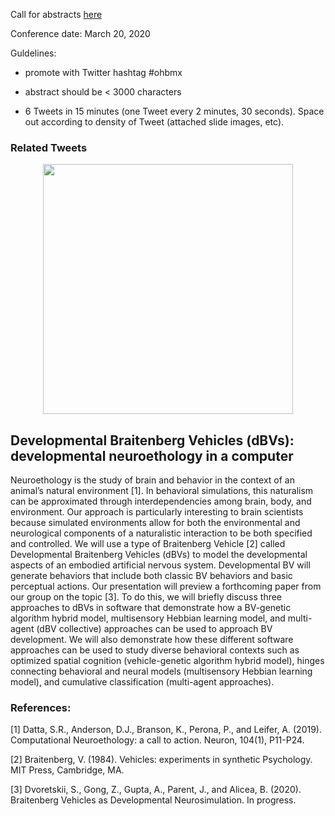 Call for abstracts [here](https://ohbmx.org/faq/)

Conference date: March 20, 2020

Guldelines:

* promote with Twitter hashtag #ohbmx

* abstract should be < 3000 characters

* 6 Tweets in 15 minutes (one Tweet every 2 minutes, 30 seconds). Space out according to density of Tweet (attached slide images, etc).

### Related Tweets
<p align="center">
  <img width="400" height="400" src=""><BR>
</p>

## Developmental Braitenberg Vehicles (dBVs): developmental neuroethology in a computer 

Neuroethology is the study of brain and behavior in the context of an animal’s natural environment [1]. In behavioral simulations, this naturalism can be approximated through interdependencies among brain, body, and environment. Our approach is particularly interesting to brain scientists because simulated environments allow for both the environmental and neurological components of a naturalistic interaction to be both specified and controlled. We will use a type of Braitenberg Vehicle [2] called Developmental Braitenberg Vehicles (dBVs) to model the developmental aspects of an embodied artificial nervous system. Developmental BV will generate behaviors that include both classic BV behaviors and basic perceptual actions. Our presentation will preview a forthcoming paper from our group on the topic [3]. To do this, we will briefly discuss three approaches to dBVs in software that demonstrate how a BV-genetic algorithm hybrid model, multisensory Hebbian learning model, and multi-agent (dBV collective) approaches can be used to approach BV development. We will also demonstrate how these different software approaches can be used to study diverse behavioral contexts such as optimized spatial cognition (vehicle-genetic algorithm hybrid model), hinges connecting behavioral and neural models (multisensory Hebbian learning model), and cumulative classification (multi-agent approaches). 

### References:
[1] Datta, S.R., Anderson, D.J., Branson, K., Perona, P., and Leifer, A. (2019). Computational Neuroethology: a call to action. Neuron, 104(1), P11-P24.

[2] Braitenberg, V. (1984). Vehicles: experiments in synthetic Psychology. MIT Press, Cambridge, MA.

[3] Dvoretskii, S., Gong, Z., Gupta, A., Parent, J., and Alicea, B. (2020). Braitenberg Vehicles as Developmental Neurosimulation. In progress.
